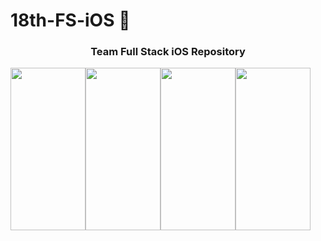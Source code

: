 # 18th-FS-iOS :apple:

<h3 align="center"> Team  Full Stack iOS Repository</h3>

<img src="https://user-images.githubusercontent.com/41604678/147725421-89384a16-d810-47f3-a816-949a68853f7e.jpg" width="120" height="260"><img src="https://user-images.githubusercontent.com/41604678/147725421-89384a16-d810-47f3-a816-949a68853f7e.jpg" width="120" height="260"><img src="https://user-images.githubusercontent.com/41604678/147725479-11c9747b-be31-41c4-accb-dc783c3a2730.png" width="120" height="260"><img src="https://user-images.githubusercontent.com/41604678/147725484-4604c3c6-92e7-4393-acba-f2d1a3f6a510.png" width="120" height="260">

